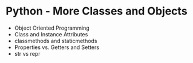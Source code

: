# Python - More Classes and Objects
- Object Oriented Programming
- Class and Instance Attributes
- classmethods and staticmethods
- Properties vs. Getters and Setters
- str vs repr
